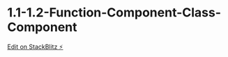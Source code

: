 # 1.1-1.2-Function-Component-Class-Component

[Edit on StackBlitz ⚡️](https://stackblitz.com/edit/react-t7yzsj)